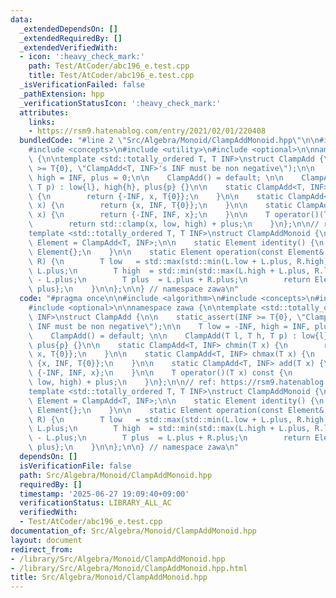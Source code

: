 ```yaml
---
data:
  _extendedDependsOn: []
  _extendedRequiredBy: []
  _extendedVerifiedWith:
  - icon: ':heavy_check_mark:'
    path: Test/AtCoder/abc196_e.test.cpp
    title: Test/AtCoder/abc196_e.test.cpp
  _isVerificationFailed: false
  _pathExtension: hpp
  _verificationStatusIcon: ':heavy_check_mark:'
  attributes:
    links:
    - https://rsm9.hatenablog.com/entry/2021/02/01/220408
  bundledCode: "#line 2 \"Src/Algebra/Monoid/ClampAddMonoid.hpp\"\n\n#include <algorithm>\n\
    #include <concepts>\n#include <utility>\n#include <optional>\n\nnamespace zawa\
    \ {\n\ntemplate <std::totally_ordered T, T INF>\nstruct ClampAdd {\n\n    static_assert(INF\
    \ >= T{0}, \"ClampAdd<T, INF>'s INF must be non negative\");\n\n    T low = -INF,\
    \ high = INF, plus = 0;\n\n    ClampAdd() = default; \n\n    ClampAdd(T l, T h,\
    \ T p) : low{l}, high{h}, plus{p} {}\n\n    static ClampAdd<T, INF> chmin(T x)\
    \ {\n        return {-INF, x, T{0}};\n    }\n\n    static ClampAdd<T, INF> chmax(T\
    \ x) {\n        return {x, INF, T{0}};\n    }\n\n    static ClampAdd<T, INF> add(T\
    \ x) {\n        return {-INF, INF, x};\n    }\n\n    T operator()(T x) const {\n\
    \        return std::clamp(x, low, high) + plus;\n    }\n};\n\n// ref: https://rsm9.hatenablog.com/entry/2021/02/01/220408\n\
    template <std::totally_ordered T, T INF>\nstruct ClampAddMonoid {\n\n    using\
    \ Element = ClampAdd<T, INF>;\n\n    static Element identity() {\n        return\
    \ Element{};\n    }\n\n    static Element operation(const Element& L, const Element&\
    \ R) {\n        T low   = std::max(std::min(L.low + L.plus, R.high),  R.low) -\
    \ L.plus;\n        T high  = std::min(std::max(L.high + L.plus, R.low), R.high)\
    \ - L.plus;\n        T plus  = L.plus + R.plus;\n        return Element{low, high,\
    \ plus};\n    }\n\n};\n\n} // namespace zawa\n"
  code: "#pragma once\n\n#include <algorithm>\n#include <concepts>\n#include <utility>\n\
    #include <optional>\n\nnamespace zawa {\n\ntemplate <std::totally_ordered T, T\
    \ INF>\nstruct ClampAdd {\n\n    static_assert(INF >= T{0}, \"ClampAdd<T, INF>'s\
    \ INF must be non negative\");\n\n    T low = -INF, high = INF, plus = 0;\n\n\
    \    ClampAdd() = default; \n\n    ClampAdd(T l, T h, T p) : low{l}, high{h},\
    \ plus{p} {}\n\n    static ClampAdd<T, INF> chmin(T x) {\n        return {-INF,\
    \ x, T{0}};\n    }\n\n    static ClampAdd<T, INF> chmax(T x) {\n        return\
    \ {x, INF, T{0}};\n    }\n\n    static ClampAdd<T, INF> add(T x) {\n        return\
    \ {-INF, INF, x};\n    }\n\n    T operator()(T x) const {\n        return std::clamp(x,\
    \ low, high) + plus;\n    }\n};\n\n// ref: https://rsm9.hatenablog.com/entry/2021/02/01/220408\n\
    template <std::totally_ordered T, T INF>\nstruct ClampAddMonoid {\n\n    using\
    \ Element = ClampAdd<T, INF>;\n\n    static Element identity() {\n        return\
    \ Element{};\n    }\n\n    static Element operation(const Element& L, const Element&\
    \ R) {\n        T low   = std::max(std::min(L.low + L.plus, R.high),  R.low) -\
    \ L.plus;\n        T high  = std::min(std::max(L.high + L.plus, R.low), R.high)\
    \ - L.plus;\n        T plus  = L.plus + R.plus;\n        return Element{low, high,\
    \ plus};\n    }\n\n};\n\n} // namespace zawa\n"
  dependsOn: []
  isVerificationFile: false
  path: Src/Algebra/Monoid/ClampAddMonoid.hpp
  requiredBy: []
  timestamp: '2025-06-27 19:09:40+09:00'
  verificationStatus: LIBRARY_ALL_AC
  verifiedWith:
  - Test/AtCoder/abc196_e.test.cpp
documentation_of: Src/Algebra/Monoid/ClampAddMonoid.hpp
layout: document
redirect_from:
- /library/Src/Algebra/Monoid/ClampAddMonoid.hpp
- /library/Src/Algebra/Monoid/ClampAddMonoid.hpp.html
title: Src/Algebra/Monoid/ClampAddMonoid.hpp
---
```

